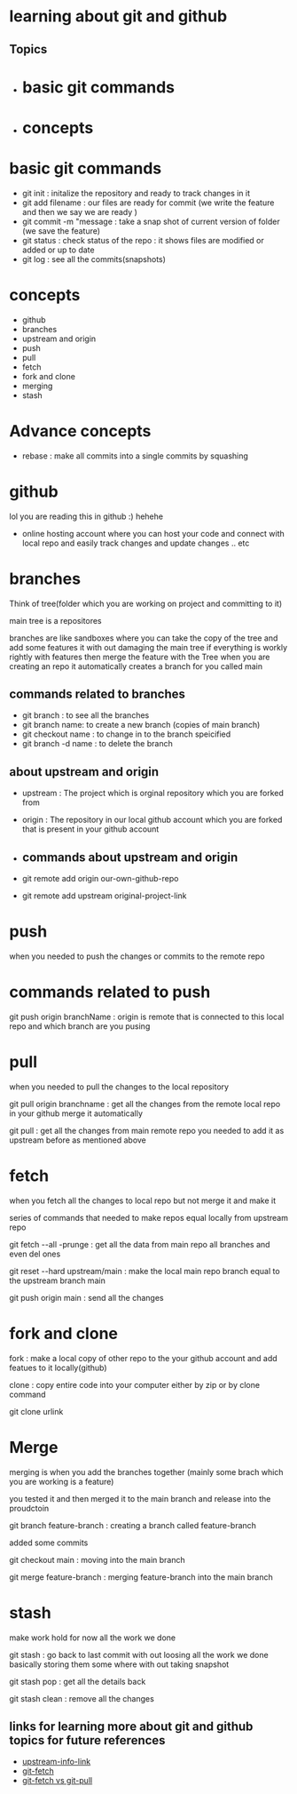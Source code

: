 # learning about git and github
## Topics
  - # basic git commands
  - # concepts 




# basic git commands
 - git init :   initalize the repository and ready to track changes in it
 - git add filename : our files are ready for commit (we write the feature and then we say we are ready )
 - git commit -m "message : take a snap shot of current version of folder (we save the feature)
 - git status : check status of the repo : it shows files are modified or added or up to date
 - git log    : see all the commits(snapshots)

# concepts
 -  github
 -  branches
 - upstream and origin
 - push
 - pull
 - fetch
 - fork and clone
 - merging
 - stash

# Advance concepts
 - rebase : make all commits into a single commits by squashing



# github 
 lol you are reading this in github :) hehehe
 - online hosting account where you can host your code and connect with local repo and easily track changes and update changes .. etc

# branches 
 Think of tree(folder which you are working on project and committing to it)

 main tree is  a repositores 
 
 branches are like sandboxes where you can take the copy of the tree and add some features it with out damaging the main tree if everything is workly rightly with features then merge the feature with the Tree
 when you are creating an repo it automatically creates a branch for you called main
 ## commands related to branches
  - git branch : to see all the branches
  - git branch name: to create a new branch (copies of main branch)
  - git checkout name : to change in to the branch speicified
  - git branch -d name : to delete the branch




## about upstream and origin

 - upstream : The project which is orginal repository which you are forked from 
 - origin   : The repository in our local github account which you are forked that is present in your github account

 - ## commands about upstream and origin
 - git remote add origin our-own-github-repo
 - git remote add upstream original-project-link

# push
 when you needed to push the changes or commits to the remote repo 
 # commands related to push
  git push origin branchName : origin is remote that is connected to this local repo and which branch are you pusing

# pull 
 when you needed to pull the changes to the local repository

 git pull origin branchname : get all the changes from the remote local repo in your github  merge it automatically

 git pull : get all the changes from main remote repo you needed to add it as upstream before  as mentioned above


# fetch

when you fetch all the changes to local repo but not merge it and make it

series of commands that needed to make repos equal locally from upstream repo

 git fetch  --all -prunge : get all the data from main repo all branches and even del ones
 
 git reset --hard upstream/main : make the local main repo branch equal to the upstream branch main

 git push origin main : send all the changes


# fork and clone
 fork : make a local copy of other repo to the your github account and add featues to it locally(github)

 clone : copy entire code into your computer either by zip or by clone command
 
 git clone urlink


# Merge
 merging is when you add the branches together (mainly some brach which you are working is a feature)

 you tested it and then merged it to the main branch and release into the proudctoin
 
  git branch feature-branch : creating a branch called feature-branch
   
  added some commits

  git checkout main    : moving into the main branch
  
  git merge feature-branch : merging feature-branch into the main branch

# stash
  make work hold for now all the work we done
  
  git stash : go back to last commit with out loosing all the work we done basically storing them some where with out taking snapshot
  
  git stash pop : get all the details back

  git stash clean : remove all the changes 



## links for learning more about git and github topics for future references
  - [upstream-info-link](https://stackoverflow.com/questions/9257533/what-is-the-difference-between-origin-and-upstream-on-github)
  - [git-fetch](https://www.atlassian.com/git/tutorials/syncing/git-fetch#:~:text=The%20git%20fetch%20command%20downloads,else%20has%20been%20working%20on.)
  - [git-fetch vs git-pull](https://phoenixnap.com/kb/git-pull-all-branches)

